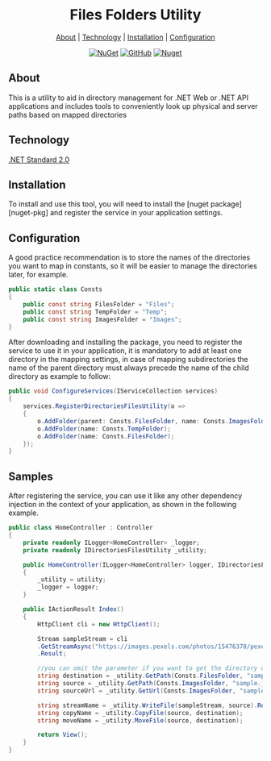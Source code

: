 <h1 align="center">Files Folders Utility</h1>
<p align="center">
<a href="#about">About</a>&nbsp;|
<a href="#technology">Technology</a>&nbsp;|
<a href="#technology">Installation</a>&nbsp;|
<a href="#technology">Configuration</a>
</p>

<div align="center">

[![NuGet](https://img.shields.io/nuget/v/dotnet-directory-files-utility?style=plastic)][nuget-pkg] 
[![GitHub](https://img.shields.io/github/license/quemuel-nassor/DotnetCoreDirectoriesFilesUtility?style=plastic)](/LICENSE.txt) 
[![Nuget](https://img.shields.io/nuget/dt/dotnet-directory-files-utility?color=informational&style=plastic)][nuget-pkg]
</div>

## <span id="about"> About</span>
<p>This is a utility to aid in directory management for .NET Web or .NET API applications and includes tools to conveniently look up physical and server paths based on mapped directories</p>

## <span id="technology">Technology</span>

[.NET Standard 2.0](https://learn.microsoft.com/pt-br/dotnet/standard/net-standard?tabs=net-standard-2-0)

## <span id="installation">Installation</span>
<p>To install and use this tool, you will need to install the [nuget package][nuget-pkg] and register the service in your application settings.</p>

## <span id="configuration">Configuration</span>
<p>A good practice recommendation is to store the names of the directories you want to map in constants, so it will be easier to manage the directories later, for example.</p>

```c#
public static class Consts
{
    public const string FilesFolder = "Files";
    public const string TempFolder = "Temp";
    public const string ImagesFolder = "Images";
}
```

<p>After downloading and installing the package, you need to register the service to use it in your application, it is mandatory to add at least one directory in the mapping settings, in case of mapping subdirectories the name of the parent directory must always precede the name of the child directory as example to follow:</p>

```c#
public void ConfigureServices(IServiceCollection services)
{
    services.RegisterDirectoriesFilesUtility(o =>
    {
        o.AddFolder(parent: Consts.FilesFolder, name: Consts.ImagesFolder);
        o.AddFolder(name: Consts.TempFolder);
        o.AddFolder(name: Consts.FilesFolder);
    });
}
```

## <span id="samples">Samples</span>
<p>After registering the service, you can use it like any other dependency injection in the context of your application, as shown in the following example.</p>

```c#
public class HomeController : Controller
{
    private readonly ILogger<HomeController> _logger;
    private readonly IDirectoriesFilesUtility _utility;

    public HomeController(ILogger<HomeController> logger, IDirectoriesFilesUtility utility)
    {
        _utility = utility;
        _logger = logger;
    }

    public IActionResult Index()
    {
        HttpClient cli = new HttpClient();

        Stream sampleStream = cli
        .GetStreamAsync("https://images.pexels.com/photos/15476378/pexels-photo-15476378.jpeg")
        .Result;

        //you can omit the parameter if you want to get the directory only
        string destination = _utility.GetPath(Consts.FilesFolder, "sample.jpg");
        string source = _utility.GetPath(Consts.ImagesFolder, "sample.jpg");
        string sourceUrl = _utility.GetUrl(Consts.ImagesFolder, "sample.jpg");

        string streamName = _utility.WriteFile(sampleStream, source).Result;
        string copyName = _utility.CopyFile(source, destination);
        string moveName = _utility.MoveFile(source, destination);

        return View();
    }
}
```

[nuget-pkg]:https://www.nuget.org/packages/dotnet-directory-files-utility